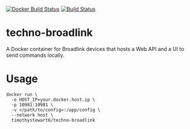 [![Docker Build Status](https://img.shields.io/docker/pulls/timothystewart6/techno-broadlink.svg)](https://hub.docker.com/r/timothystewart6/techno-broadlink/) [![Build Status](https://img.shields.io/endpoint.svg?url=https%3A%2F%2Factions-badge.atrox.dev%2Ftechno-tim%2Ftechno-broadlink%2Fbadge%3Fref%3Dmastter&style=flat)](https://actions-badge.atrox.dev/techno-tim/techno-broadlink/goto?ref=mastter)

# techno-broadlink

A Docker container for Broadlink devices that hosts a Web API and a UI to send commands locally.

# Usage

```
docker run \
  -e HOST_IP=your.docker.host.ip \
  -p 10981:10981 \
  -v </path/to/config>:/app/config \
  --network host \
  timothystewart6/techno-broadlink
```

